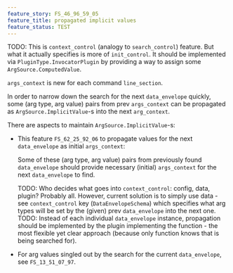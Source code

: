 ```yaml
---
feature_story: FS_46_96_59_05
feature_title: propagated implicit values
feature_status: TEST
---
```

TODO: This is `context_control` (analogy to `search_control`) feature.
      But what it actually specifies is more of `init_control`.
      It should be implemented via `PluginType.InvocatorPlugin` by providing
      a way to assign some `ArgSource.ComputedValue`.

`args_context` is new for each command `line_section`.

In order to narrow down the search for the next `data_envelope` quickly,
some (arg type, arg value) pairs from prev `args_context` can be propagated as `ArgSource.ImplicitValue`-s
into the next `arg_context`.

There are aspects to maintain `ArgSource.ImplicitValue`-s:

*   This feature `FS_62_25_92_06` to propagate values for the next `data_envelope` as initial `args_context`:

    Some of these (arg type, arg value) pairs from previously found `data_envelope`
    should provide necessary (initial) `args_context` for the next `data_envelope` to find.

    TODO: Who decides what goes into `context_control`: config, data, plugin? Probably all.
          However, current solution is to simply use data - see `context_control` key (`DataEnvelopeSchema`)
          which specifies what arg types will be set by the (given) prev `data_envelope` into the next one.
    TODO: Instead of each individual `data_envelope` instance, propagation should be implemented by the plugin
          implementing the function - the most flexible yet clear approach (because only function knows that
          is being searched for).

*   For arg values singled out by the search for the current `data_envelope`, see `FS_13_51_07_97`.

